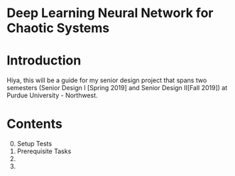 # Deep Learning Neural Network for Chaotic Systems 

# Introduction
Hiya, this will be a guide for my senior design project that spans two semesters (Senior Design I [Spring 2019] and Senior Design II[Fall 2019]) at Purdue University - Northwest.

# Contents
0. Setup Tests
1. Prerequisite Tasks
2.
3.
